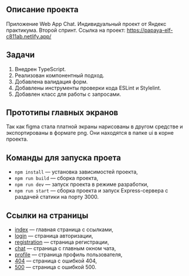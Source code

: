 ## Описание проекта
Приложение Web App Chat. Индивидуальный проект от Яндекс практикума. Второй спринт.
Ссылка на проект: https://papaya-elf-c811ab.netlify.app/

## Задачи
1. Внедрен TypeScript.
2. Реализован компонентный подход.
3. Добавлена валидация форм.
4. Добавлены инструменты проверки кода ESLint и Stylelint.
5. Добавлен класс для работы с запросами.

## Прототипы главных экранов
Так как figma стала платной экраны нарисованы в другом средстве и экспортированы в формате png.
Они находятся в папке ui в корне проекта.

## Команды для запуска проета

- `npm install` — установка зависимостей проекта,
- `npm run build` — сборка проекта,
- `npm run dev` — запуск проекта в режиме разработки,
- `npm run start` — сборка проекта и запуск Express-сервера с раздачей статики на порту 3000.

## Ссылки на страницы

- [index](https://papaya-elf-c811ab.netlify.app/index.html) — главная страница с ссылками,
- [login](https://papaya-elf-c811ab.netlify.app/login) — страница авторизации,
- [registration](https://papaya-elf-c811ab.netlify.app/registration) — страница регистрации,
- [chat](https://papaya-elf-c811ab.netlify.app/chat) — страница с главным окном чата,
- [profile](https://papaya-elf-c811ab.netlify.app/profile) — страница профиль пользователя,
- [404](https://papaya-elf-c811ab.netlify.app/404) — страница с ошибкой 404,
- [500](https://papaya-elf-c811ab.netlify.app/500) — страница с ошибкой 500.
